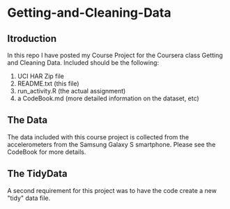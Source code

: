 # Getting-and-Cleaning-Data

## Itroduction

In this repo I have posted my Course Project for the Coursera class Getting and Cleaning Data. Included should be the following:

1. UCI HAR Zip file
2. README.txt (this file)
3. run_activity.R (the actual assignment)
4. a CodeBook.md (more detailed information on the dataset, etc)

## The Data

The data included with this course project is collected from the accelerometers from the Samsung Galaxy S smartphone. Please see the CodeBook for more details.

## The TidyData

A second requirement for this project was to have the code create a new "tidy" data file.
